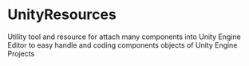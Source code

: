 # UnityResources
Utility tool and resource for attach many components into Unity Engine Editor to easy handle and coding components objects of Unity Engine Projects

